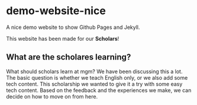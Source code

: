 # demo-website-nice
A nice demo website to show Github Pages and Jekyll.

This website has been made for our **Scholars**!

## What are the scholares learning?

What should scholars learn at mgm? We have been discussing this a lot. The basic question is whether we teach English only, or we also add some tech content. This scholarship we wanted to give it a try with some easy tech content. Based on the feedback and the experiences we make, we can decide on how to move on from here.
